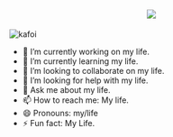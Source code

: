 <h1 align="center">
    <img src="https://readme-typing-svg.herokuapp.com/?font=Righteous&size=35&center=true&vCenter=true&width=500&height=70&duration=4000&lines=Hi+There!+👋;+I'm+Tipsy+Lagrosas!;+Gikapoy;+nakoooooooooooooooooooooooooooooooooooooooooooooooooooooooooooooooooooooooooooooooooooooooooooooo;" />
</h1>

![kafoi](https://github.com/hoshikuro22/hoshikuro22/assets/89105589/9a6bda1e-adb8-4085-a7cf-9681a8021c06)






- 🔭 I’m currently working on my life.
- 🌱 I’m currently learning my life.
- 👯 I’m looking to collaborate on my life.
- 🤔 I’m looking for help with my life.
- 💬 Ask me about my life.
- 📫 How to reach me: My life.
- 😄 Pronouns: my/life
- ⚡ Fun fact: My Life.

